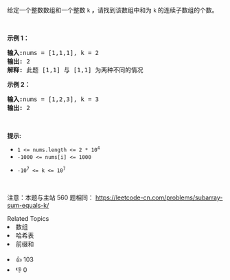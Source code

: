 <p>给定一个整数数组和一个整数&nbsp;<code>k</code><strong> ，</strong>请找到该数组中和为&nbsp;<code>k</code><strong>&nbsp;</strong>的连续子数组的个数。</p>

<p>&nbsp;</p>

<p><strong>示例 1：</strong></p>

<pre>
<strong>输入:</strong>nums = [1,1,1], k = 2
<strong>输出:</strong> 2
<strong>解释:</strong> 此题 [1,1] 与 [1,1] 为两种不同的情况
</pre>

<p><strong>示例 2：</strong></p>

<pre>
<strong>输入:</strong>nums = [1,2,3], k = 3
<strong>输出:</strong> 2
</pre>

<p>&nbsp;</p>

<p><strong>提示:</strong></p>

<ul> 
 <li><code>1 &lt;= nums.length &lt;= 2 * 10<sup>4</sup></code></li> 
 <li><code>-1000 &lt;= nums[i] &lt;= 1000</code></li> 
 <li> <p><code>-10<sup>7</sup>&nbsp;&lt;= k &lt;= 10<sup>7</sup></code></p> </li> 
</ul>

<p>&nbsp;</p>

<p>注意：本题与主站 560&nbsp;题相同：&nbsp;<a href="https://leetcode-cn.com/problems/subarray-sum-equals-k/">https://leetcode-cn.com/problems/subarray-sum-equals-k/</a></p>

<div><div>Related Topics</div><div><li>数组</li><li>哈希表</li><li>前缀和</li></div></div><br><div><li>👍 103</li><li>👎 0</li></div>